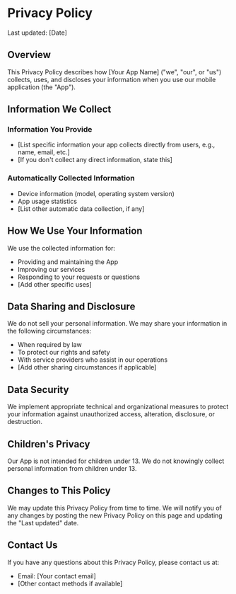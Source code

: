 # Privacy Policy

Last updated: [Date]

## Overview
This Privacy Policy describes how [Your App Name] ("we", "our", or "us") collects, uses, and discloses your information when you use our mobile application (the "App").

## Information We Collect

### Information You Provide
- [List specific information your app collects directly from users, e.g., name, email, etc.]
- [If you don't collect any direct information, state this]

### Automatically Collected Information
- Device information (model, operating system version)
- App usage statistics
- [List other automatic data collection, if any]

## How We Use Your Information
We use the collected information for:
- Providing and maintaining the App
- Improving our services
- Responding to your requests or questions
- [Add other specific uses]

## Data Sharing and Disclosure
We do not sell your personal information. We may share your information in the following circumstances:
- When required by law
- To protect our rights and safety
- With service providers who assist in our operations
- [Add other sharing circumstances if applicable]

## Data Security
We implement appropriate technical and organizational measures to protect your information against unauthorized access, alteration, disclosure, or destruction.

## Children's Privacy
Our App is not intended for children under 13. We do not knowingly collect personal information from children under 13.

## Changes to This Policy
We may update this Privacy Policy from time to time. We will notify you of any changes by posting the new Privacy Policy on this page and updating the "Last updated" date.

## Contact Us
If you have any questions about this Privacy Policy, please contact us at:
- Email: [Your contact email]
- [Other contact methods if available]
